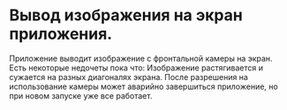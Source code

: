 # Вывод изображения на экран приложения.
Приложение выводит изображение с фронтальной камеры на экран. Есть некоторые недочеты пока что: Изображение растягивается и сужается на разных диагоналях экрана. После разрешения на использование камеры может аварийно завершиться приложение, но при новом запуске уже все работает.
